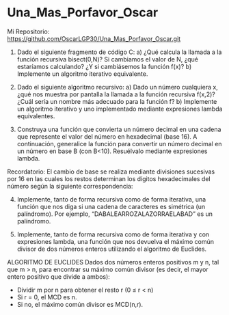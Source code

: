 # Una_Mas_Porfavor_Oscar

Mi Repositorio: https://github.com/OscarLGP30/Una_Mas_Porfavor_Oscar.git

1. Dado el siguiente fragmento de código C:
a) ¿Qué calcula la llamada a la función recursiva bisect(0,N)? Si cambiamos el valor de N, ¿qué estaríamos calculando? ¿Y si cambiásemos la función f(x)?
b) Implemente un algoritmo iterativo equivalente.

2. Dado el siguiente algoritmo recursivo:
a) Dado un número cualquiera x, ¿qué nos muestra por pantalla la llamada a la función recursiva f(x,2)? ¿Cuál sería un nombre más adecuado para la función f?
b) Implemente un algoritmo iterativo y uno implementado mediante expresiones lambda equivalentes.

3. Construya una función que convierta un número decimal en una cadena que represente el valor del número en hexadecimal (base 16). A continuación, 
generalice la función para convertir un número decimal en un número en base B (con B<10). Resuélvalo mediante expresiones lambda.

Recordatorio: El cambio de base se realiza mediante divisiones sucesivas por 16 en las cuales los restos determinan los dígitos hexadecimales del número según la siguiente correspondencia:

4. Implemente, tanto de forma recursiva como de forma iterativa, una función que nos diga si una cadena de caracteres es simétrica (un palíndromo). Por ejemplo, “DABALEARROZALAZORRAELABAD” es un palíndromo.

5. Implemente, tanto de forma recursiva como de forma iterativa y con expresiones lambda, una función que nos devuelva el máximo común divisor de dos números enteros utilizando el algoritmo de Euclides.

ALGORITMO DE EUCLIDES
Dados dos números enteros positivos m y n, tal que m > n, para encontrar su máximo común divisor
(es decir, el mayor entero positivo que divide a ambos):
- Dividir m por n para obtener el resto r (0 ≤ r < n)
- Si r = 0, el MCD es n.
- Si no, el máximo común divisor es MCD(n,r).
